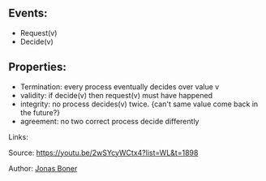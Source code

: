 

## Events:
- Request(v)
- Decide(v)
  
## Properties:
- Termination: every process eventually decides over value v
- validity: if decide(v) then request(v) must have happened
- integrity: no process decides(v) twice. {can't same value come back in the future?}
- agreement: no two correct process decide differently

Links:


Source:
https://youtu.be/2wSYcyWCtx4?list=WL&t=1898

Author:
[Jonas Boner](../authors/jonas_boner.md)